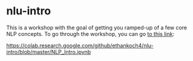 # nlu-intro

This is a workshop with the goal of getting you ramped-up of a few core NLP concepts. To go through the workshop, you can go [to this link](https://colab.research.google.com/github/ethankoch4/nlu-intro/blob/master/NLP_Intro.ipynb):

https://colab.research.google.com/github/ethankoch4/nlu-intro/blob/master/NLP_Intro.ipynb

